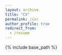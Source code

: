 ```yaml
---
layout: archive
title: "CV"
permalink: /cv/
author_profile: true
redirect_from:
  - /resume
---
```


{% include base_path %}

<object data="files/cv.pdf" width="500" height="375" type="application/pdf"></object>
